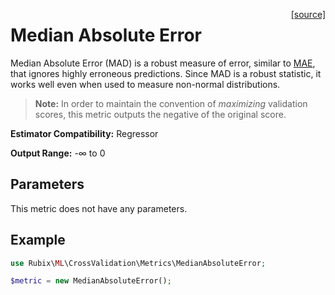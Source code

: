 <span style="float:right;"><a href="https://github.com/RubixML/ML/blob/master/src/CrossValidation/Metrics/MedianAbsoluteError.php">[source]</a></span>

# Median Absolute Error
Median Absolute Error (MAD) is a robust measure of error, similar to [MAE](mean-absolute-error.md), that ignores highly erroneous predictions. Since MAD is a robust statistic, it works well even when used to measure non-normal distributions.

> **Note:** In order to maintain the convention of *maximizing* validation scores, this metric outputs the negative of the original score.

**Estimator Compatibility:** Regressor

**Output Range:** -∞ to 0

## Parameters
This metric does not have any parameters.

## Example
```php
use Rubix\ML\CrossValidation\Metrics\MedianAbsoluteError;

$metric = new MedianAbsoluteError();
```
